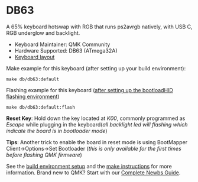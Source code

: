 # DB63

A 65% keyboard hotswap with RGB that runs ps2avrgb natively, with USB C, RGB underglow and backlight.

* Keyboard Maintainer: QMK Community
* Hardware Supported: DB63 (ATmega32A)
* [Keyboard layout](http://www.keyboard-layout-editor.com/#/gists/dadea703fc8bfc87dc7c480de9f3ef38)

Make example for this keyboard (after setting up your build environment):

    make db/db63:default

Flashing example for this keyboard ([after setting up the bootloadHID flashing environment](https://docs.qmk.fm/#/flashing_bootloadhid))

    make db/db63:default:flash

**Reset Key**: Hold down the key located at *K00*, commonly programmed as *Escape* while plugging in the keyboard(*all backlight led will flashing which indicate the board is in bootloader mode*)

**Tips**: Another trick to enable the board in reset mode is using BootMapper Client->Options->Set Bootloader (*this is only available for the first times before flashing QMK firmware*)

See the [build environment setup](https://docs.qmk.fm/#/getting_started_build_tools) and the [make instructions](https://docs.qmk.fm/#/getting_started_make_guide) for more information. Brand new to QMK? Start with our [Complete Newbs Guide](https://docs.qmk.fm/#/newbs).
